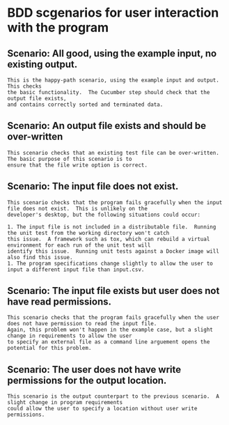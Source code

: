 # BDD scgenarios for user interaction with the program

## Scenario: All good, using the example input, no existing output.

    This is the happy-path scenario, using the example input and output.  This checks
    the basic functionality.  The Cucumber step should check that the output file exists,
    and contains correctly sorted and terminated data.
    
## Scenario: An output file exists and should be over-written

    This scenario checks that an existing test file can be over-written.  The basic purpose of this scenario is to
    ensure that the file write option is correct.
    
## Scenario: The input file does not exist.
    
    This scenario checks that the program fails gracefully when the input file does not exist.  This is unlikely on the 
    developer's desktop, but the following situations could occur:
    
    1. The input file is not included in a distributable file.  Running the unit test from the working directory won't catch 
    this issue.  A framework such as tox, which can rebuild a virtual environment for each run of the unit test will
    identify this issue.  Running unit tests against a Docker image will also find this issue.
    1. The program specifications change slightly to allow the user to input a different input file than input.csv.  
    
## Scenario: The input file exists but user does not have read permissions.

    This scenario checks that the program fails gracefully when the user does not have permission to read the input file.
    Again, this problem won't happen in the example case, but a slight change in requirements to allow the user
    to specify an external file as a command line arguement opens the potential for this problem.
    
## Scenario: The user does not have write permissions for the output location.

    This scenario is the output counterpart to the previous scenario.  A slight change in program requirements
    could allow the user to specify a location without user write permissions.
